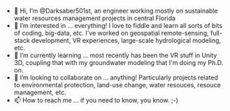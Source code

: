 - 👋 Hi, I’m @Darksaber501st, an engineer working mostly on sustainable water resources management projects in central Florida
- 👀 I’m interested in ... everything! I love to fiddle and learn all sorts of bits of coding, big-data, etc. I've worked on geospatial remote-sensing, full-stack development, VR experiences, large-scale hydrological modeling, etc.
- 🌱 I’m currently learning ... most recently has been the VR stuff in Unity 3D, coupling that with my groundwater modeling that I'm doing my Ph.D. on.
- 💞️ I’m looking to collaborate on ... anything! Particularly projects related to environmental protection, land-use change, water resouces, resouce management, etc.
- 📫 How to reach me ... if you need to know, you know. ;-)

<!---
Darksaber501st/Darksaber501st is a ✨ special ✨ repository because its `README.md` (this file) appears on your GitHub profile.
You can click the Preview link to take a look at your changes.
--->
